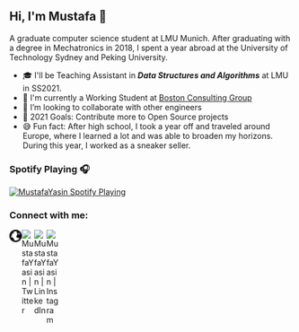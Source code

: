 ## Hi, I'm Mustafa 👋

A graduate computer science student at LMU Munich. After graduating with a degree in Mechatronics in 2018, I spent a year abroad at the University of Technology Sydney and Peking University.

- 🎓 I'll be Teaching Assistant in ***Data Structures and Algorithms*** at LMU in SS2021.
- 🔭 I'm currently a Working Student at [Boston Consulting Group](https://www.bcg.com/de-de/)
- 👯 I’m looking to collaborate with other engineers
- 🥅 2021 Goals: Contribute more to Open Source projects
- 😅 Fun fact: After high school, I took a year off and traveled around Europe, where I learned a lot and was able to broaden my horizons. During this year, I worked as a sneaker seller.

### Spotify Playing 🎧

[<img src="https://now-playing-codestackr.vercel.app/api/spotify-playing" alt="MustafaYasin Spotify Playing" width="350" />](https://open.spotify.com/playlist/59IJcYEtPJJe11ddUHSbSf?si=f842416fdf624b46)

### Connect with me:

[<img align="left" alt="mustafayasin.com" width="22px" src="https://raw.githubusercontent.com/iconic/open-iconic/master/svg/globe.svg" />][website]
[<img align="left" alt="MustafaYasin | Twitter" width="22px" src="https://cdn.jsdelivr.net/npm/simple-icons@v3/icons/twitter.svg" />][twitter]
[<img align="left" alt="MustafaYasin | LinkedIn" width="22px" src="https://cdn.jsdelivr.net/npm/simple-icons@v3/icons/linkedin.svg" />][linkedin]
[<img align="left" alt="MustafaYasin | Instagram" width="22px" src="https://cdn.jsdelivr.net/npm/simple-icons@v3/icons/instagram.svg" />][instagram]

[website]: https://mustafayasin.com
[twitter]: https://twitter.com/darre1l
[instagram]: https://www.instagram.com/darre1l/
[linkedin]: https://www.linkedin.com/in/mustafayasin/
